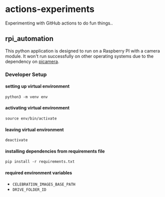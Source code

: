 # actions-experiments

Experimenting with GitHub actions to do fun things..

## rpi_automation

This python application is designed to run on a Raspberry PI with a camera module.
It won't run successfully on other operating systems due to the dependency on [picamera](https://picamera.readthedocs.io/).

### Developer Setup

#### setting up virtual environment
`python3 -m venv env`

#### activating virtual environment
`source env/bin/activate`

#### leaving virtual environment
`deactivate`

#### installing dependencies from requirements file
`pip install -r requirements.txt`

#### required environment variables
- `CELEBRATION_IMAGES_BASE_PATH`
- `DRIVE_FOLDER_ID`
